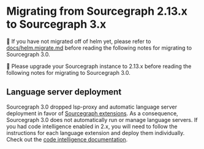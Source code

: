 # Migrating from Sourcegraph 2.13.x to Sourcegraph 3.x

🚨 If you have not migrated off of helm yet, please refer to [docs/helm.migrate.md](docs/helm.migrate.md) before reading the following notes for migrating to Sourcegraph 3.0.

🚨 Please upgrade your Sourcegraph instance to 2.13.x before reading the following notes for migrating to Sourcegraph 3.0. 

## Language server deployment

Sourcegraph 3.0 dropped lsp-proxy and automatic language server deployment in favor of [Sourcegraph extensions](https://docs.sourcegraph.com/extensions). As a consequence, Sourcegraph 3.0 does not automatically run or manage language servers. If you had code intelligence enabled in 2.x, you will need to follow the instructions for each language extension and deploy them individually. Check out the [code intelligence documentation](https://docs.sourcegraph.com/user/code_intelligence).
